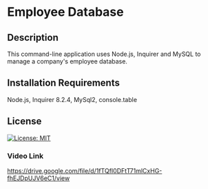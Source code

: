 # Employee Database

## Description

This command-line application uses Node.js, Inquirer and MySQL to manage a company's employee database.

## Installation Requirements

Node.js, Inquirer 8.2.4, MySql2, console.table

## License

[![License: MIT](https://img.shields.io/badge/License-MIT-yellow.svg)](https://opensource.org/licenses/MIT)

### Video Link

https://drive.google.com/file/d/1fTQfI0DFtT71mlCxHG-fhEJDpUJV6eC1/view